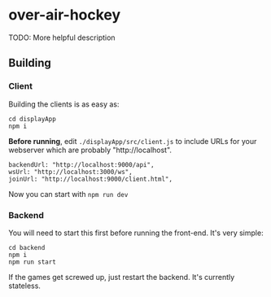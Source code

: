 # over-air-hockey

TODO: More helpful description

## Building

### Client

Building the clients is as easy as:

```shell
cd displayApp
npm i
```

**Before running**, edit `./displayApp/src/client.js` to include URLs for your webserver
which are probably "http://localhost".

```
backendUrl: "http://localhost:9000/api",
wsUrl: "http://localhost:3000/ws",
joinUrl: "http://localhost:9000/client.html",
```

Now you can start with `npm run dev`

### Backend

You will need to start this first before running the front-end. It's very simple:

```shell
cd backend
npm i
npm run start
```

If the games get screwed up, just restart the backend. It's currently stateless.
